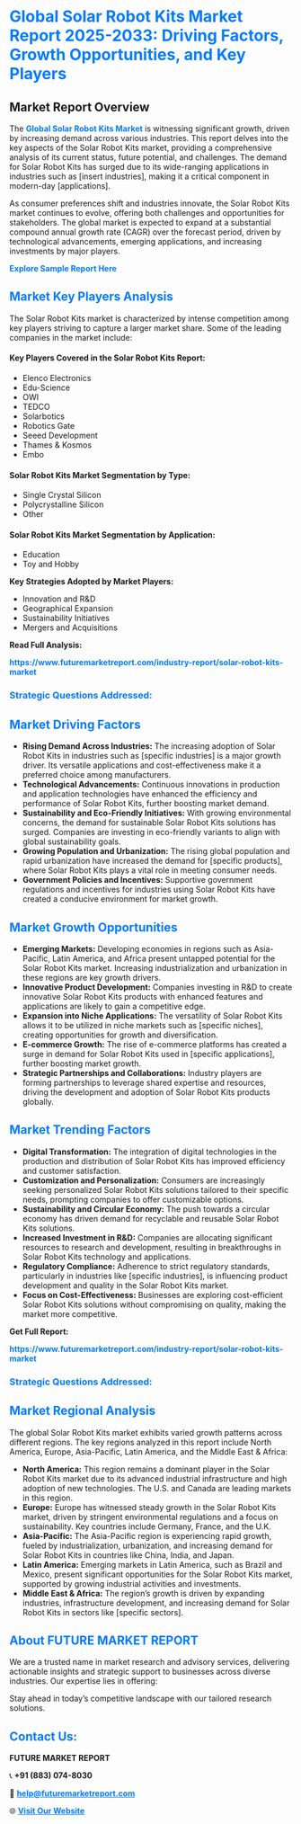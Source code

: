 <h1 style="color: #007BFF;">Global Solar Robot Kits Market Report 2025-2033: Driving Factors, Growth Opportunities, and Key Players</h1>

<section id="overview">
<h2>Market Report Overview</h2>
<p>The <a href="https://www.futuremarketreport.com/industry-report/solar-robot-kits-market" style="color: #007BFF; text-decoration: none;"><strong>Global Solar Robot Kits Market</strong></a> is witnessing significant growth, driven by increasing demand across various industries. This report delves into the key aspects of the Solar Robot Kits market, providing a comprehensive analysis of its current status, future potential, and challenges. The demand for Solar Robot Kits has surged due to its wide-ranging applications in industries such as [insert industries], making it a critical component in modern-day [applications].</p>
<p>As consumer preferences shift and industries innovate, the Solar Robot Kits market continues to evolve, offering both challenges and opportunities for stakeholders. The global market is expected to expand at a substantial compound annual growth rate (CAGR) over the forecast period, driven by technological advancements, emerging applications, and increasing investments by major players.</p>
</section>

<section id="overview">
<p><a href="https://www.futuremarketreport.com/request-sample/reportId=93069" style="color: #007BFF; text-decoration: none;"><strong>Explore Sample Report Here</strong></a></p>
</section>

<section id="key-players">
<h2 style="color: #007BFF;">Market Key Players Analysis</h2>
<p>The Solar Robot Kits market is characterized by intense competition among key players striving to capture a larger market share. Some of the leading companies in the market include:</p>
<h4>Key Players Covered in the Solar Robot Kits Report:</h4>
<ul><li>Elenco Electronics</li><li>Edu-Science</li><li>OWI</li><li>TEDCO</li><li>Solarbotics</li><li>Robotics Gate</li><li>Seeed Development</li><li>Thames &amp; Kosmos</li><li>Embo</li></ul>
<h4>Solar Robot Kits Market Segmentation by Type:</h4>
<ul><li>Single Crystal Silicon</li><li>Polycrystalline Silicon</li><li>Other</li></ul>

<h4>Solar Robot Kits Market Segmentation by Application:</h4>
<ul><li>Education</li><li>Toy and Hobby</li></ul>
<p><strong>Key Strategies Adopted by Market Players:</strong></p>
<ul>
<li>Innovation and R&D</li>
<li>Geographical Expansion</li>
<li>Sustainability Initiatives</li>
<li>Mergers and Acquisitions</li>
</ul>
</section>

<section>
<p><strong>Read Full Analysis: </strong></p><a href="https://www.futuremarketreport.com/industry-report/solar-robot-kits-market" style="color: #007BFF; text-decoration: none;"><strong>https://www.futuremarketreport.com/industry-report/solar-robot-kits-market</strong></a>
<h3 style="color: #007BFF;">Strategic Questions Addressed:</h3>
</section>

<section id="driving-factors">
<h2 style="color: #007BFF;">Market Driving Factors</h2>
<ul>
<li><strong>Rising Demand Across Industries:</strong> The increasing adoption of Solar Robot Kits in industries such as [specific industries] is a major growth driver. Its versatile applications and cost-effectiveness make it a preferred choice among manufacturers.</li>
<li><strong>Technological Advancements:</strong> Continuous innovations in production and application technologies have enhanced the efficiency and performance of Solar Robot Kits, further boosting market demand.</li>
<li><strong>Sustainability and Eco-Friendly Initiatives:</strong> With growing environmental concerns, the demand for sustainable Solar Robot Kits solutions has surged. Companies are investing in eco-friendly variants to align with global sustainability goals.</li>
<li><strong>Growing Population and Urbanization:</strong> The rising global population and rapid urbanization have increased the demand for [specific products], where Solar Robot Kits plays a vital role in meeting consumer needs.</li>
<li><strong>Government Policies and Incentives:</strong> Supportive government regulations and incentives for industries using Solar Robot Kits have created a conducive environment for market growth.</li>
</ul>
</section>

<section id="growth-opportunities">
<h2 style="color: #007BFF;">Market Growth Opportunities</h2>
<ul>
<li><strong>Emerging Markets:</strong> Developing economies in regions such as Asia-Pacific, Latin America, and Africa present untapped potential for the Solar Robot Kits market. Increasing industrialization and urbanization in these regions are key growth drivers.</li>
<li><strong>Innovative Product Development:</strong> Companies investing in R&D to create innovative Solar Robot Kits products with enhanced features and applications are likely to gain a competitive edge.</li>
<li><strong>Expansion into Niche Applications:</strong> The versatility of Solar Robot Kits allows it to be utilized in niche markets such as [specific niches], creating opportunities for growth and diversification.</li>
<li><strong>E-commerce Growth:</strong> The rise of e-commerce platforms has created a surge in demand for Solar Robot Kits used in [specific applications], further boosting market growth.</li>
<li><strong>Strategic Partnerships and Collaborations:</strong> Industry players are forming partnerships to leverage shared expertise and resources, driving the development and adoption of Solar Robot Kits products globally.</li>
</ul>
</section>

<section id="trending-factors">
<h2 style="color: #007BFF;">Market Trending Factors</h2>
<ul>
<li><strong>Digital Transformation:</strong> The integration of digital technologies in the production and distribution of Solar Robot Kits has improved efficiency and customer satisfaction.</li>
<li><strong>Customization and Personalization:</strong> Consumers are increasingly seeking personalized Solar Robot Kits solutions tailored to their specific needs, prompting companies to offer customizable options.</li>
<li><strong>Sustainability and Circular Economy:</strong> The push towards a circular economy has driven demand for recyclable and reusable Solar Robot Kits solutions.</li>
<li><strong>Increased Investment in R&D:</strong> Companies are allocating significant resources to research and development, resulting in breakthroughs in Solar Robot Kits technology and applications.</li>
<li><strong>Regulatory Compliance:</strong> Adherence to strict regulatory standards, particularly in industries like [specific industries], is influencing product development and quality in the Solar Robot Kits market.</li>
<li><strong>Focus on Cost-Effectiveness:</strong> Businesses are exploring cost-efficient Solar Robot Kits solutions without compromising on quality, making the market more competitive.</li>
</ul>
</section>

<section>
<p><strong>Get Full Report: </strong></p><a href="https://www.futuremarketreport.com/industry-report/solar-robot-kits-market" style="color: #007BFF; text-decoration: none;"><strong>https://www.futuremarketreport.com/industry-report/solar-robot-kits-market</strong></a>
<h3 style="color: #007BFF;">Strategic Questions Addressed:</h3>
</section>


<section id="regional-analysis">
<h2 style="color: #007BFF;">Market Regional Analysis</h2>
<p>The global Solar Robot Kits market exhibits varied growth patterns across different regions. The key regions analyzed in this report include North America, Europe, Asia-Pacific, Latin America, and the Middle East & Africa:</p>
<ul>
<li><strong>North America:</strong> This region remains a dominant player in the Solar Robot Kits market due to its advanced industrial infrastructure and high adoption of new technologies. The U.S. and Canada are leading markets in this region.</li>
<li><strong>Europe:</strong> Europe has witnessed steady growth in the Solar Robot Kits market, driven by stringent environmental regulations and a focus on sustainability. Key countries include Germany, France, and the U.K.</li>
<li><strong>Asia-Pacific:</strong> The Asia-Pacific region is experiencing rapid growth, fueled by industrialization, urbanization, and increasing demand for Solar Robot Kits in countries like China, India, and Japan.</li>
<li><strong>Latin America:</strong> Emerging markets in Latin America, such as Brazil and Mexico, present significant opportunities for the Solar Robot Kits market, supported by growing industrial activities and investments.</li>
<li><strong>Middle East & Africa:</strong> The region’s growth is driven by expanding industries, infrastructure development, and increasing demand for Solar Robot Kits in sectors like [specific sectors].</li>
</ul>
</section>

<footer>
<h2 style="color: #007BFF;">About FUTURE MARKET REPORT</h2>
<p>We are a trusted name in market research and advisory services, delivering actionable insights and strategic support to businesses across diverse industries. Our expertise lies in offering:</p>

<p>Stay ahead in today’s competitive landscape with our tailored research solutions.</p>

<h2 style="color: #007BFF;">Contact Us:</h2>
<p><strong>FUTURE MARKET REPORT</strong></p>
<p>📞 <strong>+91 (883) 074-8030</strong></p>
<p>📧 <strong><a href="mailto:help@futuremarketreport.com" style="color: #007BFF;">help@futuremarketreport.com</a></strong></p>
<p>🌐 <strong><a href="https://www.futuremarketreport.com/" style="color: #007BFF;">Visit Our Website</a></strong></p>
</footer>